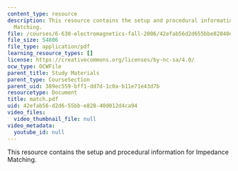 ```yaml
---
content_type: resource
description: This resource contains the setup and procedural information for Impedance
  Matching.
file: /courses/6-630-electromagnetics-fall-2006/42efab56d2d655bbe82840d012d4ca94_match.pdf
file_size: 54806
file_type: application/pdf
learning_resource_types: []
license: https://creativecommons.org/licenses/by-nc-sa/4.0/
ocw_type: OCWFile
parent_title: Study Materials
parent_type: CourseSection
parent_uid: 389ec559-bff1-dd7d-1c0a-b11e71e43d7b
resourcetype: Document
title: match.pdf
uid: 42efab56-d2d6-55bb-e828-40d012d4ca94
video_files:
  video_thumbnail_file: null
video_metadata:
  youtube_id: null
---
```

This resource contains the setup and procedural information for Impedance Matching.